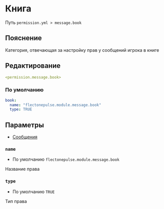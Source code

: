 # Книга
Путь `permission.yml > message.book`

## Пояснение
Категория, отвечающая за настройку прав у сообщений игрока в книге

## Редактирование
```yaml
<permission.message.book>
```

### По умолчанию
```yaml
book:
  name: "flectonepulse.module.message.book"
  type: TRUE
```

## Параметры

- [Сообщения](/ru/message/book/)

### `name`
- По умолчанию `flectonepulse.module.message.book`

Название права

### `type`
- По умолчанию `TRUE`

Тип права

<!--@include: @/ru/parts/permission.md-->

